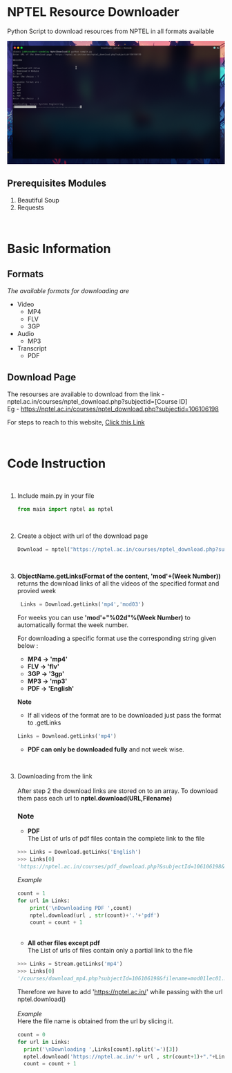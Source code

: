 # NPTEL Resource Downloader
Python Script to download resources from NPTEL in all formats available
 
![alt text](./Screenshot/main.png "")

## Prerequisites Modules
1.  Beautiful Soup
2. Requests

<br>

# Basic Information

## Formats
_The available formats for downloading are_ 
+ Video
  - MP4
  - FLV
  - 3GP
+ Audio
  - MP3
+ Transcript
  - PDF

## Download Page
The resourses are available to download from the link - nptel.ac.in/courses/nptel_download.php?subjectid=[Course ID] \
Eg - https://nptel.ac.in/courses/nptel_download.php?subjectid=106106198

For steps to reach to this website, [Click this Link](Link.md)

<br>

# Code Instruction

<br>

1. Include main.py in your file
    ```python
    from main import nptel as nptel
    ```
<br>

2. Create a object with url of the download page
    ```python
    Download = nptel("https://nptel.ac.in/courses/nptel_download.php?subjectid=106106198")
    ```

<br>

3. **ObjectName.getLinks(Format of the content, 'mod'+(Week Number))** returns the download links of all the videos of the specified format and provied week 
   
   ```python
    Links = Download.getLinks('mp4','mod03')
    ```
    For weeks you can use **'mod'+"%02d"%(Week Number)** to automatically format the week number.

    For downloading a specific format use the corresponding string given below :
    - **MP4 -> 'mp4'**
    - **FLV -> 'flv'**
    - **3GP -> '3gp'**
    - **MP3 -> 'mp3'**
    - **PDF -> 'English'**

    **Note** 
    + If all videos of the format are to be downloaded just pass the format to .getLinks
    ```python
    Links = Download.getLinks('mp4')
    ```
    + **PDF can only be downloaded fully** and not week wise.

<br>

3. Downloading from the link \
    <br>
    After step 2 the download links are stored on to an array. To download them pass each url to **nptel.download(URL,Filename)** 
    ### **Note** 
    + **PDF** \
    The List of urls of pdf files contain the complete link to the file
    ```python
    >>> Links = Download.getLinks('English')
    >>> Links[0]
    'https://nptel.ac.in/courses/pdf_download.php?&subjectId=106106198&lectid=1&lang=English'
    ```
    
    _Example_
    
    ```python
    count = 1
    for url in Links:
        print('\nDownloading PDF ',count)
        nptel.download(url , str(count)+'.'+'pdf')
        count = count + 1
    ```
    <br>
    
    + **All other files except pdf** \
    The List of urls of files contain only a partial link to the file
    ```python
   >>> Links = Stream.getLinks('mp4')
   >>> Links[0]
   '/courses/download_mp4.php?subjectId=106106198&filename=mod01lec01.mp4&subjectName=Introduction to the Course History of Artificial Intelligence'
    ```
    Therefore we have to add 'https://nptel.ac.in/' while passing with the url nptel.download() \
    <br>
    _Example_ \
    Here the file name is obtained from the url by slicing it.
    ```python
    count = 0
    for url in Links:
      print('\nDownloading ',Links[count].split('=')[3])
      nptel.download('https://nptel.ac.in/'+ url , str(count+1)+"."+Links[count].split('=')[3]+'.'+format)
      count = count + 1
    ```
    
